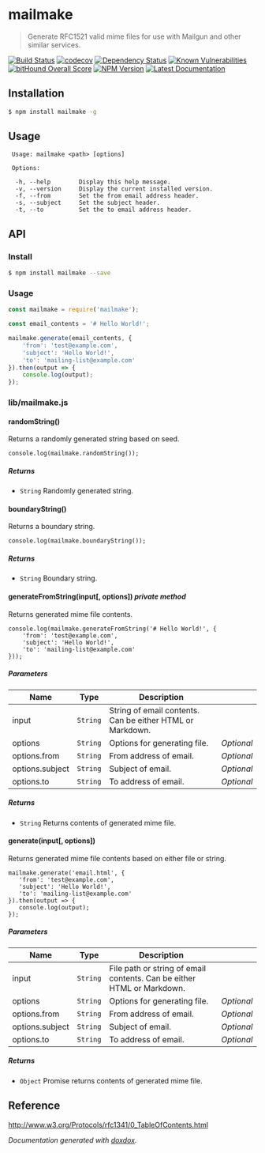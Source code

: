 # mailmake

> Generate RFC1521 valid mime files for use with Mailgun and other similar services.

[![Build Status](https://travis-ci.org/neogeek/mailmake.svg?branch=master)](https://travis-ci.org/neogeek/mailmake)
[![codecov](https://img.shields.io/codecov/c/github/neogeek/mailmake/master.svg)](https://codecov.io/gh/neogeek/mailmake)
[![Dependency Status](https://david-dm.org/neogeek/mailmake.svg)](https://david-dm.org/neogeek/mailmake)
[![Known Vulnerabilities](https://snyk.io/test/npm/mailmake/badge.svg)](https://snyk.io/test/npm/mailmake)
[![bitHound Overall Score](https://www.bithound.io/github/neogeek/mailmake/badges/score.svg)](https://www.bithound.io/github/neogeek/mailmake)
[![NPM Version](http://img.shields.io/npm/v/mailmake.svg?style=flat)](https://www.npmjs.org/package/mailmake)
[![Latest Documentation](https://doxdox.org/images/badge-flat.svg)](https://doxdox.org/neogeek/mailmake)

## Installation

```bash
$ npm install mailmake -g
```

## Usage

```
 Usage: mailmake <path> [options]

 Options:

  -h, --help        Display this help message.
  -v, --version     Display the current installed version.
  -f, --from        Set the from email address header.
  -s, --subject     Set the subject header.
  -t, --to          Set the to email address header.
```

## API

### Install

```bash
$ npm install mailmake --save
```

### Usage

```javascript
const mailmake = require('mailmake');

const email_contents = '# Hello World!';

mailmake.generate(email_contents, {
    'from': 'test@example.com',
    'subject': 'Hello World!',
    'to': 'mailing-list@example.com'
}).then(output => {
    console.log(output);
});
```


### lib/mailmake.js


#### randomString() 

Returns a randomly generated string based on seed.

    console.log(mailmake.randomString());






##### Returns


- `String`  Randomly generated string.



#### boundaryString() 

Returns a boundary string.

    console.log(mailmake.boundaryString());






##### Returns


- `String`  Boundary string.



#### generateFromString(input[, options])  *private method*

Returns generated mime file contents.

    console.log(mailmake.generateFromString('# Hello World!', {
        'from': 'test@example.com',
        'subject': 'Hello World!',
        'to': 'mailing-list@example.com'
    }));




##### Parameters

| Name | Type | Description |  |
| ---- | ---- | ----------- | -------- |
| input | `String`  | String of email contents. Can be either HTML or Markdown. | &nbsp; |
| options | `String`  | Options for generating file. | *Optional* |
| options.from | `String`  | From address of email. | *Optional* |
| options.subject | `String`  | Subject of email. | *Optional* |
| options.to | `String`  | To address of email. | *Optional* |




##### Returns


- `String`  Returns contents of generated mime file.



#### generate(input[, options]) 

Returns generated mime file contents based on either file or string.

    mailmake.generate('email.html', {
       'from': 'test@example.com',
       'subject': 'Hello World!',
       'to': 'mailing-list@example.com'
    }).then(output => {
       console.log(output);
    });




##### Parameters

| Name | Type | Description |  |
| ---- | ---- | ----------- | -------- |
| input | `String`  | File path or string of email contents. Can be either HTML or Markdown. | &nbsp; |
| options | `String`  | Options for generating file. | *Optional* |
| options.from | `String`  | From address of email. | *Optional* |
| options.subject | `String`  | Subject of email. | *Optional* |
| options.to | `String`  | To address of email. | *Optional* |




##### Returns


- `Object`  Promise returns contents of generated mime file.




## Reference

<http://www.w3.org/Protocols/rfc1341/0_TableOfContents.html>

*Documentation generated with [doxdox](https://github.com/neogeek/doxdox).*
